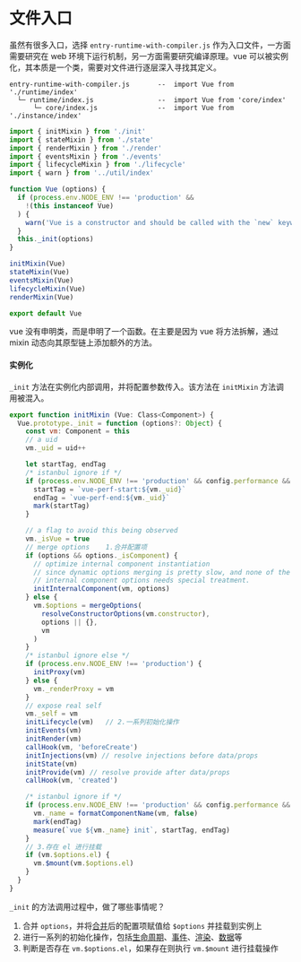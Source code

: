 # 文件入口

虽然有很多入口，选择 `entry-runtime-with-compiler.js` 作为入口文件，一方面需要研究在 web 环境下运行机制，另一方面需要研究编译原理。vue 可以被实例化，其本质是一个类，需要对文件进行逐层深入寻找其定义。

```
entry-runtime-with-compiler.js       --  import Vue from './runtime/index'
  └─ runtime/index.js                --  import Vue from 'core/index'
      └─ core/index.js               --  import Vue from './instance/index'
```

```javascript
import { initMixin } from './init'
import { stateMixin } from './state'
import { renderMixin } from './render'
import { eventsMixin } from './events'
import { lifecycleMixin } from './lifecycle'
import { warn } from '../util/index'

function Vue (options) {
  if (process.env.NODE_ENV !== 'production' &&
    !(this instanceof Vue)
  ) {
    warn('Vue is a constructor and should be called with the `new` keyword')
  }
  this._init(options)
}

initMixin(Vue)
stateMixin(Vue)
eventsMixin(Vue)
lifecycleMixin(Vue)
renderMixin(Vue)

export default Vue
```

vue 没有申明类，而是申明了一个函数。在主要是因为 vue 将方法拆解，通过 mixin 动态向其原型链上添加额外的方法。

#### 实例化

`_init` 方法在实例化内部调用，并将配置参数传入。该方法在 `initMixin` 方法调用被混入。

```javascript
export function initMixin (Vue: Class<Component>) {
  Vue.prototype._init = function (options?: Object) {
    const vm: Component = this
    // a uid
    vm._uid = uid++

    let startTag, endTag
    /* istanbul ignore if */
    if (process.env.NODE_ENV !== 'production' && config.performance && mark) {
      startTag = `vue-perf-start:${vm._uid}`
      endTag = `vue-perf-end:${vm._uid}`
      mark(startTag)
    }

    // a flag to avoid this being observed
    vm._isVue = true
    // merge options    1.合并配置项
    if (options && options._isComponent) {
      // optimize internal component instantiation
      // since dynamic options merging is pretty slow, and none of the
      // internal component options needs special treatment.
      initInternalComponent(vm, options)
    } else {
      vm.$options = mergeOptions(
        resolveConstructorOptions(vm.constructor),
        options || {},
        vm
      )
    }
    /* istanbul ignore else */
    if (process.env.NODE_ENV !== 'production') {
      initProxy(vm)
    } else {
      vm._renderProxy = vm
    }
    // expose real self
    vm._self = vm
    initLifecycle(vm)   // 2.一系列初始化操作
    initEvents(vm)
    initRender(vm)
    callHook(vm, 'beforeCreate')
    initInjections(vm) // resolve injections before data/props
    initState(vm)
    initProvide(vm) // resolve provide after data/props
    callHook(vm, 'created')

    /* istanbul ignore if */
    if (process.env.NODE_ENV !== 'production' && config.performance && mark) {
      vm._name = formatComponentName(vm, false)
      mark(endTag)
      measure(`vue ${vm._name} init`, startTag, endTag)
    }
    // 3.存在 el 进行挂载
    if (vm.$options.el) {
      vm.$mount(vm.$options.el)
    }
  }
}
```

`_init` 的方法调用过程中，做了哪些事情呢？
1. 合并 `options`，并将[合并]()后的配置项赋值给 `$options` 并挂载到实例上
2. 进行一系列的初始化操作，包括[生命周期]()、[事件]()、[渲染]()、[数据]()等
3. 判断是否存在 `vm.$options.el`，如果存在则执行 `vm.$mount` 进行挂载操作


